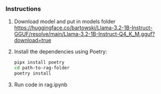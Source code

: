 ### Instructions

1. Download model and put in models folder
https://huggingface.co/bartowski/Llama-3.2-1B-Instruct-GGUF/resolve/main/Llama-3.2-1B-Instruct-Q4_K_M.gguf?download=true

2. Install the dependencies using Poetry:

    ```bash
    pipx install poetry
    cd path-to-rag-folder
    poetry install
    ```
    
3. Run code in rag.ipynb